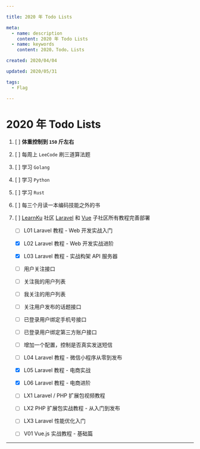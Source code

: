 ```yaml
---

title: 2020 年 Todo Lists

meta:
  - name: description
    content: 2020 年 Todo Lists
  - name: keywords
    content: 2020，Todo，Lists

created: 2020/04/04

updated: 2020/05/31

tags:
  - Flag

---
```


# 2020 年 Todo Lists

1. [ ]  **体重控制到 `150` 斤左右**

2. [ ]  每周上 `LeeCode` 刷三道算法题

3. [ ]  学习 `Golang`

4. [ ]  学习 `Python`

5. [ ]  学习 `Rust`

6. [ ]  每三个月读一本编码技能之外的书

7. [ ]  [LearnKu](https://learnku.com/) 社区 [Laravel](https://learnku.com/laravel/courses) 和 [Vue](https://learnku.com/vuejs/courses) 子社区所有教程完善部署

    * [ ]  L01 Laravel 教程 - Web 开发实战入门

    * [x]  L02 Laravel 教程 - Web 开发实战进阶

    * [x]  L03 Laravel 教程 - 实战构架 API 服务器

      * [ ] 用户关注接口

      * [ ] 关注我的用户列表

      * [ ] 我关注的用户列表

      * [ ] 关注用户发布的话题接口

      * [ ] 已登录用户绑定手机号接口

      * [ ] 已登录用户绑定第三方账户接口

      * [ ] 增加一个配置，控制是否真实发送短信

    * [ ]  L04 Laravel 教程 - 微信小程序从零到发布

    * [x]  L05 Laravel 教程 - 电商实战

    * [x]  L06 Laravel 教程 - 电商进阶

    * [ ]  LX1 Laravel / PHP 扩展包视频教程

    * [ ]  LX2 PHP 扩展包实战教程 - 从入门到发布

    * [ ]  LX3 Laravel 性能优化入门

    * [ ]  V01 Vue.js 实战教程 - 基础篇

---
